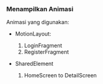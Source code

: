 ### Menampilkan Animasi
Animasi yang digunakan: 
- MotionLayout:
  1. LoginFragment 
  2. RegisterFragment

- SharedElement
  1. HomeScreen to DetailScreen